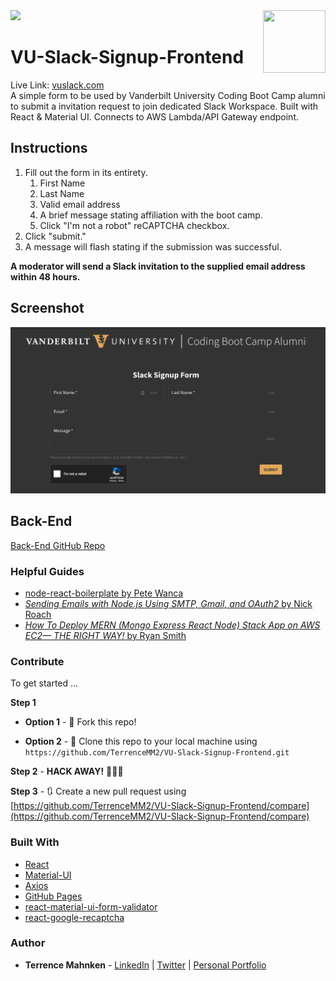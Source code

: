 <img src="https://img.shields.io/github/last-commit/terrencemm2/VU-Slack-Signup-Frontend?style=for-the-badge" />
<img align="right" width="100" height="100" src="../media/logo.png?raw=true">

# VU-Slack-Signup-Frontend

Live Link: [vuslack.com](https://vuslack.com)  
A simple form to be used by Vanderbilt University Coding Boot Camp alumni to submit a invitation request to join dedicated Slack Workspace. Built with React &amp; Material UI. Connects to AWS Lambda/API Gateway endpoint.

## Instructions

1. Fill out the form in its entirety.
    1. First Name
    2. Last Name
    3. Valid email address
    4. A brief message stating affiliation with the boot camp.
    5. Click "I'm not a robot" reCAPTCHA checkbox.
2. Click "submit."
3. A message will flash stating if the submission was successful.

**A moderator will send a Slack invitation to the supplied email address within 48 hours.**

## Screenshot

![Signup Page Screenshot](https://raw.githubusercontent.com/TerrenceMM2/VU-Slack-Signup-Frontend/media/screenshot.png)

## Back-End

[Back-End GitHub Repo](https://github.com/TerrenceMM2/VU-Slack-Signup-API)

### Helpful Guides

-   [node-react-boilerplate by Pete Wanca](https://github.com/petewanca/node-react-boilerplate)
-   [_Sending Emails with Node.js Using SMTP, Gmail, and OAuth2_ by Nick Roach](https://medium.com/@nickroach_50526/sending-emails-with-node-js-using-smtp-gmail-and-oauth2-316fe9c790a1)
-   [_How To Deploy MERN (Mongo Express React Node) Stack App on AWS EC2— THE RIGHT WAY!_ by Ryan Smith](https://medium.com/@rksmith369/how-to-deploy-mern-stack-app-on-aws-ec2-with-ssl-nginx-the-right-way-e76c1a8cd6c6)

### Contribute

To get started ...

**Step 1**

-   **Option 1** - 🍴 Fork this repo!

-   **Option 2** - 👯 Clone this repo to your local machine using `https://github.com/TerrenceMM2/VU-Slack-Signup-Frontend.git`

**Step 2** - **HACK AWAY!** 🔨🔨🔨

**Step 3** - 🔃 Create a new pull request using [https://github.com/TerrenceMM2/VU-Slack-Signup-Frontend/compare](https://github.com/TerrenceMM2/VU-Slack-Signup-Frontend/compare)

### Built With

-   [React](https://reactjs.org/)
-   [Material-UI](https://material-ui.com/)
-   [Axios](https://www.npmjs.com/package/axios)
-   [GitHub Pages](https://www.npmjs.com/package/gh-pages)
-   [react-material-ui-form-validator](https://www.npmjs.com/package/react-material-ui-form-validator)
-   [react-google-recaptcha](https://www.npmjs.com/package/react-google-recaptcha)

### Author

-   **Terrence Mahnken** - [LinkedIn](https://www.linkedin.com/in/terrencemahnken/) | [Twitter](https://twitter.com/TerrenceMahnken) | [Personal Portfolio](https://terrence.codes)
